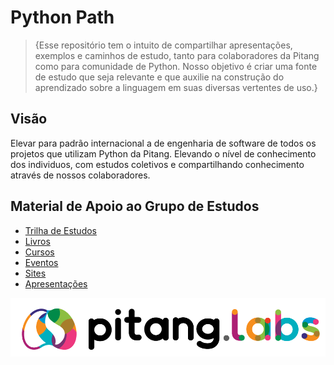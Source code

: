 # Python Path

> {Esse repositório tem o intuito de compartilhar apresentações, exemplos e caminhos de estudo, tanto para colaboradores da Pitang como para comunidade de Python. Nosso objetivo é criar uma fonte de estudo que seja relevante e que auxilie na construção do aprendizado sobre a linguagem em suas diversas vertentes de uso.}

## Visão

Elevar para padrão internacional a de engenharia de software de todos os projetos que utilizam Python da Pitang. Elevando o nível de conhecimento dos individuos, com estudos coletivos e compartilhando conhecimento através de nossos colaboradores.

## Material de Apoio ao Grupo de Estudos

- [Trilha de Estudos](material/roadmap.md)
- [Livros](material/books.md)
- [Cursos](material/courses.md)
- [Eventos](material/events.md)
- [Sites](material/sites.md)
- [Apresentações](material/weekly)

![](images/ptglabs.png)
